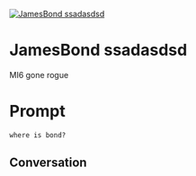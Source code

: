 
[![JamesBond ssadasdsd](https://flow-prompt-covers.s3.us-west-1.amazonaws.com/icon/Abstract/i7.png)]()
# JamesBond ssadasdsd 
MI6 gone rogue

# Prompt

```
where is bond?
```

## Conversation




